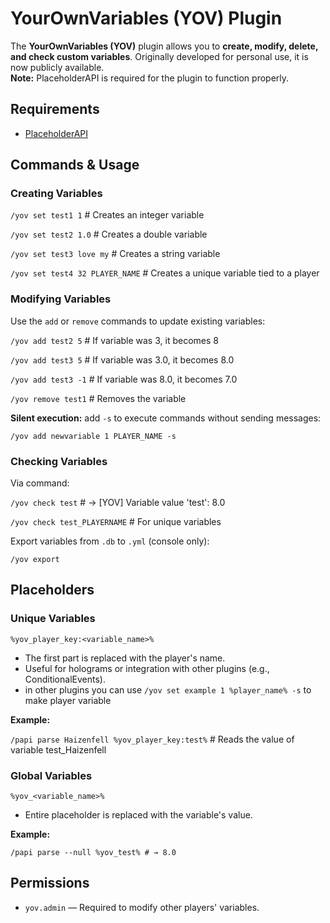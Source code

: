 # YourOwnVariables (YOV) Plugin

The **YourOwnVariables (YOV)** plugin allows you to **create, modify, delete, and check custom variables**. Originally developed for personal use, it is now publicly available.  
**Note:** PlaceholderAPI is required for the plugin to function properly.

## Requirements

- [PlaceholderAPI](https://www.spigotmc.org/resources/placeholderapi.6245/)

## Commands & Usage

### Creating Variables

`/yov set test1 1` # Creates an integer variable

`/yov set test2 1.0` # Creates a double variable

`/yov set test3 love my` # Creates a string variable

`/yov set test4 32 PLAYER_NAME` # Creates a unique variable tied to a player



### Modifying Variables

Use the `add` or `remove` commands to update existing variables:

`/yov add test2 5` # If variable was 3, it becomes 8

`/yov add test3 5` # If variable was 3.0, it becomes 8.0

`/yov add test3 -1` # If variable was 8.0, it becomes 7.0

`/yov remove test1` # Removes the variable


**Silent execution:** add `-s` to execute commands without sending messages:

`/yov add newvariable 1 PLAYER_NAME -s`


### Checking Variables

Via command:

`/yov check test` # → [YOV] Variable value 'test': 8.0

`/yov check test_PLAYERNAME` # For unique variables


Export variables from `.db` to `.yml` (console only):

`/yov export`


## Placeholders

### Unique Variables

`%yov_player_key:<variable_name>%`


- The first part is replaced with the player's name.  
- Useful for holograms or integration with other plugins (e.g., ConditionalEvents).
- in other plugins you can use `/yov set example 1 %player_name% -s` to make player variable

**Example:**

`/papi parse Haizenfell %yov_player_key:test%` # Reads the value of variable test_Haizenfell


### Global Variables

`%yov_<variable_name>%`


- Entire placeholder is replaced with the variable's value.

**Example:**

`/papi parse --null %yov_test% # → 8.0`


## Permissions

- `yov.admin` — Required to modify other players' variables.
